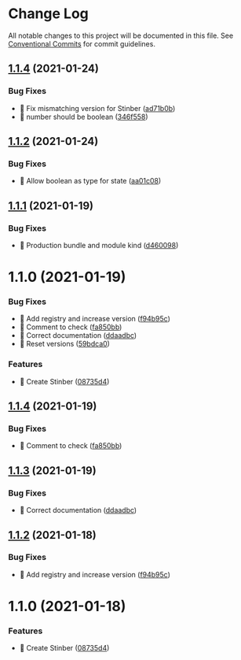 # Change Log

All notable changes to this project will be documented in this file.
See [Conventional Commits](https://conventionalcommits.org) for commit guidelines.

## [1.1.4](https://github.com/futurevisuals/snipsnip/compare/@futurevisuals/stinber@1.1.2...@futurevisuals/stinber@1.1.4) (2021-01-24)


### Bug Fixes

* 🐛 Fix mismatching version for Stinber ([ad71b0b](https://github.com/futurevisuals/snipsnip/commit/ad71b0bf95b04d6a6b6665247ec4df725e49afc8))
* 🐛 number should be boolean ([346f558](https://github.com/futurevisuals/snipsnip/commit/346f558e837cf5561fbcb1cba3b52305ad097ece))





## [1.1.2](https://github.com/futurevisuals/snipsnip/compare/@futurevisuals/stinber@1.1.1...@futurevisuals/stinber@1.1.2) (2021-01-24)


### Bug Fixes

* 🐛 Allow boolean as type for state ([aa01c08](https://github.com/futurevisuals/snipsnip/commit/aa01c084f7a6ccc129ba41806f4eedec07210526))





## [1.1.1](https://github.com/futurevisuals/snipsnip/compare/@futurevisuals/stinber@1.1.0...@futurevisuals/stinber@1.1.1) (2021-01-19)


### Bug Fixes

* 🐛 Production bundle and module kind ([d460098](https://github.com/futurevisuals/snipsnip/commit/d460098ad47bb701ea56625a5c1e06988fc230da))





# 1.1.0 (2021-01-19)


### Bug Fixes

* 🐛 Add registry and increase version ([f94b95c](https://github.com/futurevisuals/snipsnip/commit/f94b95cacd69765f8e15d0677ed1c7b710dc4f41))
* 🐛 Comment to check ([fa850bb](https://github.com/futurevisuals/snipsnip/commit/fa850bb1bea3f02157f27781be40b80393783905))
* 🐛 Correct documentation ([ddaadbc](https://github.com/futurevisuals/snipsnip/commit/ddaadbcaf0c1fcf013a6ab4ff9439b5299c4f316))
* 🐛 Reset versions ([59bdca0](https://github.com/futurevisuals/snipsnip/commit/59bdca0f706937c948c31fc9dac915434cdead8c))


### Features

* 🎸 Create Stinber ([08735d4](https://github.com/futurevisuals/snipsnip/commit/08735d44cea2d6251a74232a9e9d82737d7e0c01))





## [1.1.4](https://github.com/futurevisuals/snipsnip/compare/@futurevisuals/stinber@1.1.3...@futurevisuals/stinber@1.1.4) (2021-01-19)


### Bug Fixes

* 🐛 Comment to check ([fa850bb](https://github.com/futurevisuals/snipsnip/commit/fa850bb1bea3f02157f27781be40b80393783905))





## [1.1.3](https://github.com/futurevisuals/snipsnip/compare/@futurevisuals/stinber@1.1.2...@futurevisuals/stinber@1.1.3) (2021-01-19)


### Bug Fixes

* 🐛 Correct documentation ([ddaadbc](https://github.com/futurevisuals/snipsnip/commit/ddaadbcaf0c1fcf013a6ab4ff9439b5299c4f316))





## [1.1.2](https://github.com/futurevisuals/snipsnip/compare/@futurevisuals/stinber@1.1.0...@futurevisuals/stinber@1.1.2) (2021-01-18)


### Bug Fixes

* 🐛 Add registry and increase version ([f94b95c](https://github.com/futurevisuals/snipsnip/commit/f94b95cacd69765f8e15d0677ed1c7b710dc4f41))





# 1.1.0 (2021-01-18)


### Features

* 🎸 Create Stinber ([08735d4](https://github.com/futurevisuals/snipsnip/commit/08735d44cea2d6251a74232a9e9d82737d7e0c01))
